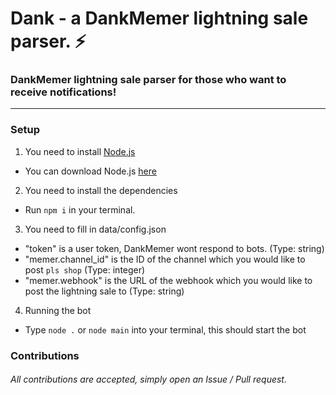 # Dank - a DankMemer lightning sale parser. ⚡
### DankMemer lightning sale parser for those who want to receive notifications!
---
### Setup

1. You need to install [Node.js](https://node.js.org)

 - You can download Node.js [here](https://node.js.org)
2. You need to install the dependencies

 - Run `npm i` in your terminal.
3. You need to fill in data/config.json 

 - "token" is a user token, DankMemer wont respond to bots. (Type: string)
 - "memer.channel_id" is the ID of the channel which you would like to post `pls shop` (Type: integer)
 - "memer.webhook" is the URL of the webhook which you would like to post the lightning sale to (Type: string)

4. Running the bot

 - Type `node .` or `node main` into your terminal, this should start the bot

### Contributions
###### All contributions are accepted, simply open an Issue / Pull request.